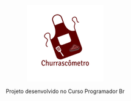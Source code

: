 <p align="center">
   <img src="./public/logo.png" alt="Churrascometro"/>
</p>

<div align="center">
   Projeto desenvolvido no Curso Programador Br
</div>
